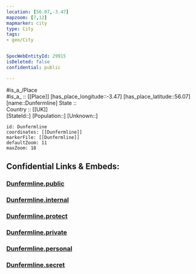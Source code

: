 ```yaml
---
location: [56.07,-3.47] 
mapzoom: [7,12] 
mapmarker: city 
type: City
tags:
- geo/City


SpocWebEntityId: 29915
isDeleted: false
confidential: public

---
```

#is_a_/Place  
#is_a_ :: [[Place]] 
[has_place_longitude::-3.47] 
[has_place_latitude::56.07] 
[name::Dunfermline] 
State ::  
Country :: [[UK]]  
[StateId::] 
[Population::] 
[Unknown::] 


```leaflet
id: Dunfermline
coordinates: [[Dunfermline]] 
markerFile: [[Dunfermline]] 
defaultZoom: 11 
maxZoom: 18
```


## Confidential Links & Embeds: 

### [Dunfermline.public](/_public/\Earth\Continent\Europe\Europe~North\UK\Scotland\counties~Scotland\Fife\cities~FifeDunfermline.public.md) 

### [Dunfermline.internal](/_internal/\Earth\Continent\Europe\Europe~North\UK\Scotland\counties~Scotland\Fife\cities~FifeDunfermline.internal.md) 

### [Dunfermline.protect](/_protect/\Earth\Continent\Europe\Europe~North\UK\Scotland\counties~Scotland\Fife\cities~FifeDunfermline.protect.md) 

### [Dunfermline.private](/_private/\Earth\Continent\Europe\Europe~North\UK\Scotland\counties~Scotland\Fife\cities~FifeDunfermline.private.md) 

### [Dunfermline.personal](/_personal/\Earth\Continent\Europe\Europe~North\UK\Scotland\counties~Scotland\Fife\cities~FifeDunfermline.personal.md) 

### [Dunfermline.secret](/_secret/\Earth\Continent\Europe\Europe~North\UK\Scotland\counties~Scotland\Fife\cities~FifeDunfermline.secret.md)

